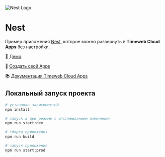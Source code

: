 ![Nest Logo](https://st.timeweb.com/cloud-static/apps-logo/nest.svg)

# Nest

Пример приложения [Nest](https://nestjs.com/), которое можно развернуть в **Timeweb Cloud Apps** без настройки.

:tada: [Демо](https://timeweb-cloud-app-example-nest-a5c3.twc1.net)

:rocket: [Создать свой Apps](https://timeweb.cloud/my/apps/create)

:books: [Документация Timeweb Cloud Apps](https://timeweb.cloud/docs/apps)

## <a name="dev"></a>Локальный запуск проекта

```bash
# установка зависимостей
npm install

# запуск в дев режиме с отслеживанием изменений
npm run start:dev

# сборка приложения
npm run build

# запуск приложения
npm run start:prod
```

